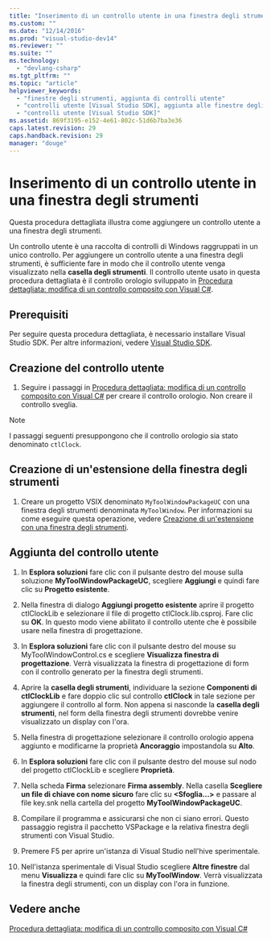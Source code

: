 ```yaml
---
title: "Inserimento di un controllo utente in una finestra degli strumenti | Microsoft Docs"
ms.custom: ""
ms.date: "12/14/2016"
ms.prod: "visual-studio-dev14"
ms.reviewer: ""
ms.suite: ""
ms.technology: 
  - "devlang-csharp"
ms.tgt_pltfrm: ""
ms.topic: "article"
helpviewer_keywords: 
  - "finestre degli strumenti, aggiunta di controlli utente"
  - "controlli utente [Visual Studio SDK], aggiunta alle finestre degli strumenti"
  - "controlli utente [Visual Studio SDK]"
ms.assetid: 869f3195-e152-4e61-802c-51d6b7ba3e36
caps.latest.revision: 29
caps.handback.revision: 29
manager: "douge"
---
```

# Inserimento di un controllo utente in una finestra degli strumenti
Questa procedura dettagliata illustra come aggiungere un controllo utente a una finestra degli strumenti.  
  
 Un controllo utente è una raccolta di controlli di Windows raggruppati in un unico controllo. Per aggiungere un controllo utente a una finestra degli strumenti, è sufficiente fare in modo che il controllo utente venga visualizzato nella **casella degli strumenti**. Il controllo utente usato in questa procedura dettagliata è il controllo orologio sviluppato in [Procedura dettagliata: modifica di un controllo composito con Visual C\#](../Topic/Walkthrough:%20Authoring%20a%20Composite%20Control%20with%20Visual%20C%23.md).  
  
## Prerequisiti  
 Per seguire questa procedura dettagliata, è necessario installare Visual Studio SDK. Per altre informazioni, vedere [Visual Studio SDK](../extensibility/visual-studio-sdk.md).  
  
## Creazione del controllo utente  
  
1.  Seguire i passaggi in [Procedura dettagliata: modifica di un controllo composito con Visual C\#](../Topic/Walkthrough:%20Authoring%20a%20Composite%20Control%20with%20Visual%20C%23.md) per creare il controllo orologio. Non creare il controllo sveglia.  
  
> [!NOTE]
>  I passaggi seguenti presuppongono che il controllo orologio sia stato denominato `ctlClock`.  
  
## Creazione di un'estensione della finestra degli strumenti  
  
1.  Creare un progetto VSIX denominato `MyToolWindowPackageUC` con una finestra degli strumenti denominata `MyToolWindow`. Per informazioni su come eseguire questa operazione, vedere [Creazione di un'estensione con una finestra degli strumenti](../extensibility/creating-an-extension-with-a-tool-window.md).  
  
## Aggiunta del controllo utente  
  
1.  In **Esplora soluzioni** fare clic con il pulsante destro del mouse sulla soluzione **MyToolWindowPackageUC**, scegliere **Aggiungi** e quindi fare clic su **Progetto esistente**.  
  
2.  Nella finestra di dialogo **Aggiungi progetto esistente** aprire il progetto ctlClockLib e selezionare il file di progetto ctlClock.lib.csproj. Fare clic su **OK**. In questo modo viene abilitato il controllo utente che è possibile usare nella finestra di progettazione.  
  
3.  In **Esplora soluzioni** fare clic con il pulsante destro del mouse su MyToolWindowControl.cs e scegliere **Visualizza finestra di progettazione**. Verrà visualizzata la finestra di progettazione di form con il controllo generato per la finestra degli strumenti.  
  
4.  Aprire la **casella degli strumenti**, individuare la sezione **Componenti di ctlClockLib** e fare doppio clic sul controllo **ctlClock** in tale sezione per aggiungere il controllo al form. Non appena si nasconde la **casella degli strumenti**, nel form della finestra degli strumenti dovrebbe venire visualizzato un display con l'ora.  
  
5.  Nella finestra di progettazione selezionare il controllo orologio appena aggiunto e modificarne la proprietà **Ancoraggio** impostandola su **Alto**.  
  
6.  In **Esplora soluzioni** fare clic con il pulsante destro del mouse sul nodo del progetto ctlClockLib e scegliere **Proprietà**.  
  
7.  Nella scheda **Firma** selezionare **Firma assembly**. Nella casella **Scegliere un file di chiave con nome sicuro** fare clic su **\<Sfoglia...\>** e passare al file key.snk nella cartella del progetto **MyToolWindowPackageUC**.  
  
8.  Compilare il programma e assicurarsi che non ci siano errori. Questo passaggio registra il pacchetto VSPackage e la relativa finestra degli strumenti con Visual Studio.  
  
9. Premere F5 per aprire un'istanza di Visual Studio nell'hive sperimentale.  
  
10. Nell'istanza sperimentale di Visual Studio scegliere **Altre finestre** dal menu **Visualizza** e quindi fare clic su **MyToolWindow**. Verrà visualizzata la finestra degli strumenti, con un display con l'ora in funzione.  
  
## Vedere anche  
 [Procedura dettagliata: modifica di un controllo composito con Visual C\#](../Topic/Walkthrough:%20Authoring%20a%20Composite%20Control%20with%20Visual%20C%23.md)